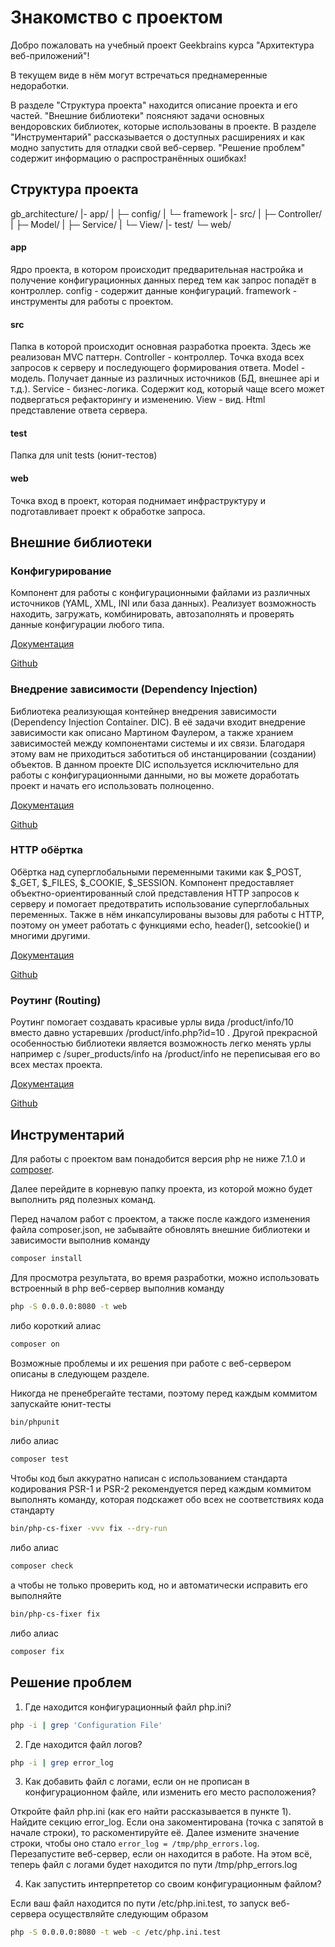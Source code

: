 Знакомство с проектом
=====================

Добро пожаловать на учебный проект Geekbrains курса "Архитектура веб-приложений"!

В текущем виде в нём могут встречаться
преднамеренные недоработки.

В разделе "Структура проекта" находится описание проекта и его частей. "Внешние библиотеки" поясняют задачи основных
вендоровских библиотек, которые использованы в проекте. В разделе "Инструментарий" рассказывается о доступных
расширениях и как модно запустить для отладки свой веб-сервер. "Решение проблем" содержит информацию о
распространённых ошибках!


Структура проекта
-----------------

gb_architecture/
|- app/
|  ├─ config/
|  └─ framework
|- src/
|  ├─ Controller/
|  ├─ Model/
|  ├─ Service/
|  └─ View/
|- test/
└─ web/

#### app
Ядро проекта, в котором происходит предварительная настройка и получение конфигурационных данных перед тем
как запрос попадёт в контроллер.
config - содержит данные конфигураций.
framework - инструменты для работы с проектом.

#### src
Папка в которой происходит основная разработка проекта. Здесь же реализован MVC паттерн.
Controller - контроллер. Точка входа всех запросов к серверу и последующего формирования ответа.
Model - модель. Получает данные из различных источников (БД, внешнее api и т.д.).
Service - бизнес-логика. Содержит код, который чаще всего может подвергаться рефакторингу и изменению.
View - вид. Html представление ответа сервера.

#### test
Папка для unit tests (юнит-тестов)

#### web
Точка вход в проект, которая поднимает инфраструктуру и подготавливает проект к обработке запроса.


Внешние библиотеки
------------------

### Конфигурирование

Компонент для работы с конфигурационными файлами из различных источников (YAML, XML, INI или база данных). Реализует
возможность находить, загружать, комбинировать, автозаполнять и проверять данные конфигурации любого типа.

[Документация](https://symfony.com/doc/current/components/config.html)

[Github](https://github.com/symfony/config)


### Внедрение зависимости (Dependency Injection)

Библиотека реализующая контейнер внедрения зависимости (Dependency Injection Container. DIC). В её задачи входит
внедрение зависимости как описано Мартином Фаулером, а также хранием зависимостей между компонентами системы и их связи.
Благодаря этому вам не приходиться заботиться об инстанцировании (создании) объектов.
В данном проекте DIC используется исключительно для работы с конфигурационными данными, но вы можете доработать проект
и начать его использовать полноценно.

[Документация](https://symfony.com/doc/current/components/dependency_injection.html)

[Github](https://github.com/symfony/dependency-injection)


### HTTP обёртка

Обёртка над суперглобальными переменными такими как $_POST, $_GET, $_FILES, $_COOKIE, $_SESSION. Компонент предоставляет
объектно-ориентированный слой представления HTTP запросов к серверу и помогает предотвратить использование
суперглобальных переменных. Также в нём инкапсулированы вызовы для работы с HTTP, поэтому он умеет работать с функциями
echo, header(),  setcookie() и многими другими.

[Документация](https://symfony.com/doc/current/components/http_foundation.html)

[Github](https://github.com/symfony/http-foundation)


### Роутинг (Routing)

Роутинг помогает создавать красивые урлы вида /product/info/10 вместо давно устаревших /product/info.php?id=10 .
Другой прекрасной особенностью библиотеки является возможность легко менять урлы например
с /super_products/info на /product/info не переписывая его во всех местах проекта. 

[Документация](https://symfony.com/doc/current/routing.html)

[Github](https://github.com/symfony/routing)



Инструментарий
--------------

Для работы с проектом вам понадобится версия php не ниже 7.1.0 и [composer](https://getcomposer.org/download/).

Далее перейдите в корневую папку проекта, из которой можно будет выполнить ряд полезных команд. 

Перед началом работ с проектом, а также после каждого изменения файла composer.json, не забывайте обновлять
внешние библиотеки и зависимости выполнив команду
```bash
composer install
```

Для просмотра результата, во время разработки, можно использовать встроенный в php веб-сервер выполнив команду
```bash
php -S 0.0.0.0:8080 -t web
```
либо короткий алиас
```bash
composer on
```
Возможные проблемы и их решения при работе с веб-сервером описаны в следующем разделе.

Никогда не пренебрегайте тестами, поэтому перед каждым коммитом запускайте юнит-тесты
```bash
bin/phpunit
```
либо алиас
```bash
composer test
```

Чтобы код был аккуратно написан с использованием стандарта кодирования PSR-1 и PSR-2 рекомендуется перед каждым
коммитом выполнять команду, которая подскажет обо всех не соответствиях кода стандарту
```bash
bin/php-cs-fixer -vvv fix --dry-run
```
либо алиас
```bash
composer check
```
а чтобы не только проверить код, но и автоматически исправить его выполняйте
```bash
bin/php-cs-fixer fix
```
либо алиас
```bash
composer fix
```


Решение проблем
---------------

1. Где находится конфигурационный файл php.ini?
```bash
php -i | grep 'Configuration File'
```

2. Где находится файл логов?
```bash
php -i | grep error_log
```

3. Как добавить файл с логами, если он не прописан в конфигурационном файле, или изменить его место расположения?

Откройте файл php.ini (как его найти рассказывается в пункте 1). Найдите секцию error_log. Если она закоментирована
(точка с запятой в начале строки), то раскоментируйте её. Далее измените значение строки, чтобы оно стало
`error_log = /tmp/php_errors.log`. Перезапустите веб-сервер, если он находится в работе.
На этом всё, теперь файл с логами будет находится по пути /tmp/php_errors.log

4. Как запустить интерпрететор со своим конфигурационным файлом?

Если ваш файл находится по пути /etc/php.ini.test, то запуск веб-сервера осуществляйте следующим образом
```bash
php -S 0.0.0.0:8080 -t web -c /etc/php.ini.test
```
